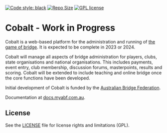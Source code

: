 [![Code style: black](https://img.shields.io/badge/code%20style-black-000000.svg)](https://github.com/psf/black)  [![Repo Size](http://docs.myabf.com.au)](https://img.shields.io/github/repo-size/abftech/cobalt)
[![GPL license](https://img.shields.io/badge/License-GPL-blue.svg)](https://github.com/mguthrieabf/cobalt/blob/master/LICENSE)
# Cobalt - Work in Progress

Cobalt is a web-based platform for the administration and running of [the game of bridge](https://en.wikipedia.org/wiki/Contract_bridge). It is expected to be complete in 2023 or 2024.

Cobalt will manage all aspects of bridge administration for players, clubs, state organisations and national
organisations. This includes payments, event entry, club membership, discussion forums, masterpoints, results and scoring.
Cobalt will be extended to include teaching and online bridge once the core functions have been developed.

Initial development of Cobalt is funded by the [Australian Bridge Federation](http://abf.com.au).

Documentation at [docs.myabf.com.au](http://docs.myabf.com.au).

## License

See the [LICENSE](LICENSE) file for license rights and limitations (GPL).
